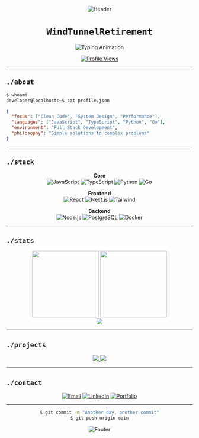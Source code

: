 <div align="center">

![Header](https://capsule-render.vercel.app/api?type=waving&color=0:667eea,100:764ba2&height=120&section=header)

# `WindTunnelRetirement`

<img src="https://readme-typing-svg.herokuapp.com?font=JetBrains+Mono&weight=500&size=24&duration=3000&pause=1000&color=667EEA&center=true&vCenter=true&width=500&lines=Developer;Engineer;Problem+Solver" alt="Typing Animation" />

[![Profile Views](https://komarev.com/ghpvc/?username=WindTunnelRetirement&style=flat-square&color=667eea)](https://github.com/WindTunnelRetirement)

</div>

---

## `./about`

```bash
$ whoami
developer@localhost:~$ cat profile.json
```

```json
{
  "focus": ["Clean Code", "System Design", "Performance"],
  "languages": ["JavaScript", "TypeScript", "Python", "Go"],
  "environment": "Full Stack Development",
  "philosophy": "Simple solutions to complex problems"
}
```

---

## `./stack`

<div align="center">

**Core**
<br/>
![JavaScript](https://img.shields.io/badge/-JavaScript-F7DF1E?style=flat-square&logo=javascript&logoColor=black)
![TypeScript](https://img.shields.io/badge/-TypeScript-3178C6?style=flat-square&logo=typescript&logoColor=white)
![Python](https://img.shields.io/badge/-Python-3776AB?style=flat-square&logo=python&logoColor=white)
![Go](https://img.shields.io/badge/-Go-00ADD8?style=flat-square&logo=go&logoColor=white)

**Frontend**
<br/>
![React](https://img.shields.io/badge/-React-61DAFB?style=flat-square&logo=react&logoColor=black)
![Next.js](https://img.shields.io/badge/-Next.js-000000?style=flat-square&logo=next.js&logoColor=white)
![Tailwind](https://img.shields.io/badge/-Tailwind-06B6D4?style=flat-square&logo=tailwindcss&logoColor=white)

**Backend**
<br/>
![Node.js](https://img.shields.io/badge/-Node.js-339933?style=flat-square&logo=node.js&logoColor=white)
![PostgreSQL](https://img.shields.io/badge/-PostgreSQL-4169E1?style=flat-square&logo=postgresql&logoColor=white)
![Docker](https://img.shields.io/badge/-Docker-2496ED?style=flat-square&logo=docker&logoColor=white)

</div>

---

## `./stats`

<div align="center">
  <img height="180" src="https://github-readme-stats.vercel.app/api?username=WindTunnelRetirement&show_icons=true&theme=calm&hide_border=true&bg_color=0d1117&title_color=667eea&icon_color=667eea&text_color=c9d1d9&count_private=true" />
  <img height="180" src="https://github-readme-stats.vercel.app/api/top-langs/?username=WindTunnelRetirement&layout=compact&theme=calm&hide_border=true&bg_color=0d1117&title_color=667eea&text_color=c9d1d9&langs_count=6" />
</div>

<div align="center">
  <img src="https://github-readme-streak-stats.herokuapp.com?user=WindTunnelRetirement&theme=calm&hide_border=true&background=0d1117&stroke=667eea&ring=667eea&fire=667eea&currStreakLabel=c9d1d9&sideNums=c9d1d9&currStreakNum=c9d1d9&dates=8b949e&sideLabels=8b949e" />
</div>

---

## `./projects`

<div align="center">
  <a href="https://github.com/WindTunnelRetirement/project1">
    <img src="https://github-readme-stats.vercel.app/api/pin/?username=WindTunnelRetirement&repo=project1&theme=calm&hide_border=true&bg_color=0d1117&title_color=667eea&text_color=c9d1d9&icon_color=667eea" />
  </a>
  <a href="https://github.com/WindTunnelRetirement/project2">
    <img src="https://github-readme-stats.vercel.app/api/pin/?username=WindTunnelRetirement&repo=project2&theme=calm&hide_border=true&bg_color=0d1117&title_color=667eea&text_color=c9d1d9&icon_color=667eea" />
  </a>
</div>

---

## `./contact`

<div align="center">

[![Email](https://img.shields.io/badge/Email-667eea?style=flat-square&logo=gmail&logoColor=white)](mailto:your.email@example.com)
[![LinkedIn](https://img.shields.io/badge/LinkedIn-667eea?style=flat-square&logo=linkedin&logoColor=white)](https://linkedin.com/in/yourprofile)
[![Portfolio](https://img.shields.io/badge/Portfolio-667eea?style=flat-square&logo=firefox&logoColor=white)](https://yourportfolio.com)

</div>

---

<div align="center">

```bash
$ git commit -m "Another day, another commit"
$ git push origin main
```

![Footer](https://capsule-render.vercel.app/api?type=waving&color=0:667eea,100:764ba2&height=80&section=footer)

</div>
